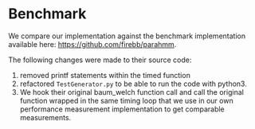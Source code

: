 # Benchmark

We compare our implementation against the benchmark implementation available here: https://github.com/firebb/parahmm.

The following changes were made to their source code:
1. removed printf statements within the timed function
2. refactored `TestGenerator.py` to be able to run the code with python3.
3. We hook their original baum_welch function call and call the original function wrapped in the same timing loop that we use in our own performance measurement implementation to get comparable measurements.
